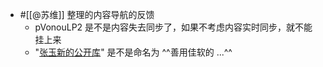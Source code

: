 - #[[@苏维]] 整理的内容导航的反馈
    - pVonouLP2 是不是内容失去同步了，如果不考虑内容实时同步，就不能挂上来
    - "[张玉新的公开库](https://roamresearch.com/#/app/xbeta2)" 是不是命名为 ^^善用佳软的 ...^^
